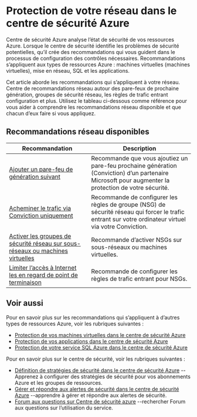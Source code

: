 <properties
   pageTitle="Protection de votre réseau dans le centre de sécurité Azure | Microsoft Azure"
   description="Ce document répond recommandations dans le centre de sécurité Azure pour vous aider à protéger votre réseau Azure et restent dans le respect des stratégies de sécurité."
   services="security-center"
   documentationCenter="na"
   authors="TerryLanfear"
   manager="MBaldwin"
   editor=""/>

<tags
   ms.service="security-center"
   ms.devlang="na"
   ms.topic="article"
   ms.tgt_pltfrm="na"
   ms.workload="na"
   ms.date="08/04/2016"
   ms.author="terrylan"/>

# <a name="protecting-your-network-in-azure-security-center"></a>Protection de votre réseau dans le centre de sécurité Azure

Centre de sécurité Azure analyse l’état de sécurité de vos ressources Azure. Lorsque le centre de sécurité identifie les problèmes de sécurité potentielles, qu’il crée des recommandations qui vous guident dans le processus de configuration des contrôles nécessaires.  Recommandations s’appliquent aux types de ressources Azure : machines virtuelles (machines virtuelles), mise en réseau, SQL et les applications.

Cet article aborde les recommandations qui s’appliquent à votre réseau.  Centre de recommandations réseau autour des pare-feux de prochaine génération, groupes de sécurité réseau, les règles de trafic entrant configuration et plus.  Utilisez le tableau ci-dessous comme référence pour vous aider à comprendre les recommandations réseau disponible et que chacun d’eux faire si vous appliquez.

## <a name="available-network-recommendations"></a>Recommandations réseau disponibles

|Recommandation|Description|
|-----|-----|
|[Ajouter un pare-feu de génération suivant](security-center-add-next-generation-firewall.md)|Recommande que vous ajoutiez un pare-feu prochaine génération (Conviction) d’un partenaire Microsoft pour augmenter la protection de votre sécurité.|
|[Acheminer le trafic via Conviction uniquement](security-center-add-next-generation-firewall.md#route-traffic-through-ngfw-only)|Recommande de configurer les règles de groupe (NSG) de sécurité réseau qui forcer le trafic entrant sur votre ordinateur virtuel via votre Conviction.|
|[Activer les groupes de sécurité réseau sur sous-réseaux ou machines virtuelles](security-center-enable-network-security-groups.md)|Recommande d’activer NSGs sur sous-réseaux ou machines virtuelles.|
|[Limiter l’accès à Internet les en regard de point de terminaison](security-center-restrict-access-through-internet-facing-endpoints.md)|Recommande de configurer les règles de trafic entrant pour NSGs.|

## <a name="see-also"></a>Voir aussi

Pour en savoir plus sur les recommandations qui s’appliquent à d’autres types de ressources Azure, voir les rubriques suivantes :

- [Protection de vos machines virtuelles dans le centre de sécurité Azure](security-center-virtual-machine-recommendations.md)
- [Protection de vos applications dans le centre de sécurité Azure](security-center-application-recommendations.md)
- [Protection de votre service SQL Azure dans le centre de sécurité Azure](security-center-sql-service-recommendations.md)

Pour en savoir plus sur le centre de sécurité, voir les rubriques suivantes :

- [Définition de stratégies de sécurité dans le centre de sécurité Azure](security-center-policies.md) --Apprenez à configurer des stratégies de sécurité pour vos abonnements Azure et les groupes de ressources.
- [Gérer et répondre aux alertes de sécurité dans le centre de sécurité Azure](security-center-managing-and-responding-alerts.md) --apprendre à gérer et répondre aux alertes de sécurité.
- [Forum aux questions sur Centre de sécurité azure](security-center-faq.md) --rechercher Forum aux questions sur l’utilisation du service.
